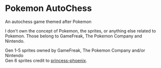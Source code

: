 # Pokemon AutoChess

An autochess game themed after Pokemon

I don't own the concept of Pokemon, the sprites, or anything else related to Pokemon. Those belong to GameFreak, The Pokemon Company and Nintendo.

Gen 1-5 sprites owned by GameFreak, The Pokemon Company and/or Nintendo  
Gen 6 sprites credit to [princess-phoenix](https://www.deviantart.com/princess-phoenix/art/Gen-6-Kalos-Pokemon-Overworld-Sprites-525954409).
